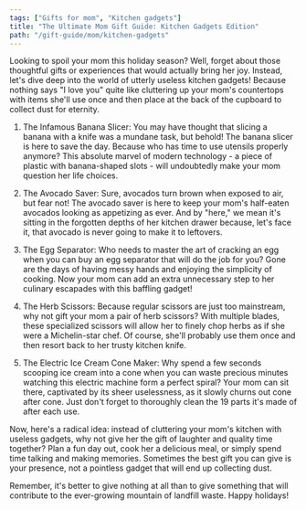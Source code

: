 ```yaml
---
tags: ["Gifts for mom", "Kitchen gadgets"]
title: "The Ultimate Mom Gift Guide: Kitchen Gadgets Edition"
path: "/gift-guide/mom/kitchen-gadgets"
---
```


Looking to spoil your mom this holiday season? Well, forget about those thoughtful gifts or experiences that would actually bring her joy. Instead, let's dive deep into the world of utterly useless kitchen gadgets! Because nothing says "I love you" quite like cluttering up your mom's countertops with items she'll use once and then place at the back of the cupboard to collect dust for eternity. 

1. The Infamous Banana Slicer:
You may have thought that slicing a banana with a knife was a mundane task, but behold! The banana slicer is here to save the day. Because who has time to use utensils properly anymore? This absolute marvel of modern technology - a piece of plastic with banana-shaped slots - will undoubtedly make your mom question her life choices.

2. The Avocado Saver:
Sure, avocados turn brown when exposed to air, but fear not! The avocado saver is here to keep your mom's half-eaten avocados looking as appetizing as ever. And by "here," we mean it's sitting in the forgotten depths of her kitchen drawer because, let's face it, that avocado is never going to make it to leftovers.

3. The Egg Separator:
Who needs to master the art of cracking an egg when you can buy an egg separator that will do the job for you? Gone are the days of having messy hands and enjoying the simplicity of cooking. Now your mom can add an extra unnecessary step to her culinary escapades with this baffling gadget!

4. The Herb Scissors:
Because regular scissors are just too mainstream, why not gift your mom a pair of herb scissors? With multiple blades, these specialized scissors will allow her to finely chop herbs as if she were a Michelin-star chef. Of course, she'll probably use them once and then resort back to her trusty kitchen knife.

5. The Electric Ice Cream Cone Maker:
Why spend a few seconds scooping ice cream into a cone when you can waste precious minutes watching this electric machine form a perfect spiral? Your mom can sit there, captivated by its sheer uselessness, as it slowly churns out cone after cone. Just don't forget to thoroughly clean the 19 parts it's made of after each use.

Now, here's a radical idea: instead of cluttering your mom's kitchen with useless gadgets, why not give her the gift of laughter and quality time together? Plan a fun day out, cook her a delicious meal, or simply spend time talking and making memories. Sometimes the best gift you can give is your presence, not a pointless gadget that will end up collecting dust.

Remember, it's better to give nothing at all than to give something that will contribute to the ever-growing mountain of landfill waste. Happy holidays!
